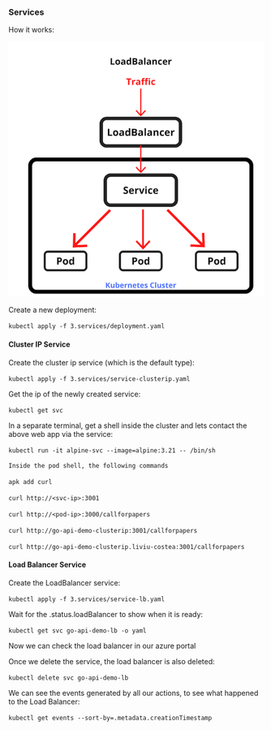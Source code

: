 ### Services

How it works: 

![Kubernetes service](k8s-service.png "Service")


Create a new deployment:

`kubectl apply -f 3.services/deployment.yaml`

#### Cluster IP Service

Create the cluster ip service (which is the default type):

`kubectl apply -f 3.services/service-clusterip.yaml`

Get the ip of the newly created service:

`kubectl get svc`

In a separate terminal, get a shell inside the cluster and lets contact the above web app via the service:

`kubectl run -it alpine-svc --image=alpine:3.21 -- /bin/sh`

    Inside the pod shell, the following commands

    apk add curl

    curl http://<svc-ip>:3001

    curl http://<pod-ip>:3000/callforpapers

    curl http://go-api-demo-clusterip:3001/callforpapers

    curl http://go-api-demo-clusterip.liviu-costea:3001/callforpapers

#### Load Balancer Service

Create the LoadBalancer service:

`kubectl apply -f 3.services/service-lb.yaml`

Wait for the .status.loadBalancer to show when it is ready:

`kubectl get svc go-api-demo-lb -o yaml`

Now we can check the load balancer in our azure portal

Once we delete the service, the load balancer is also deleted:

`kubectl delete svc go-api-demo-lb`

We can see the events generated by all our actions, to see what happened to the Load Balancer:

`kubectl get events --sort-by=.metadata.creationTimestamp`
